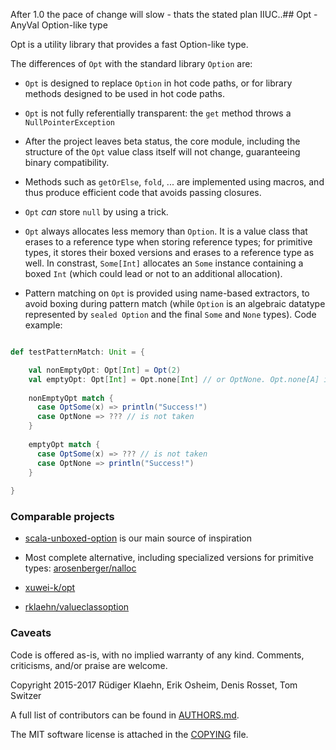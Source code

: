 After 1.0 the pace of change will slow - thats the stated plan IIUC..## Opt - AnyVal Option-like type

Opt is a utility library that provides a fast Option-like type.

The differences of `Opt` with the standard library `Option` are:

- `Opt` is designed to replace `Option` in hot code paths, or for library methods designed to be used in hot code paths.

- `Opt` is not fully referentially transparent: the `get` method throws a `NullPointerException` 

- After the project leaves beta status, the core module, including the structure of the `Opt` value class itself will not change, guaranteeing binary compatibility. 

- Methods such as `getOrElse`, `fold`, ... are implemented using macros, and thus produce efficient code that avoids passing closures.

- `Opt` *can* store `null` by using a trick.

- `Opt` always allocates less memory than `Option`. It is a value class that erases to a reference type when storing reference types; for primitive types, it stores their boxed versions and erases to a reference type as well. In constrast, `Some[Int]` allocates an `Some` instance containing a boxed `Int` (which could lead or not to an additional allocation).

- Pattern matching on `Opt` is provided using name-based extractors, to avoid boxing during pattern match (while `Option` is an algebraic datatype represented by `sealed Option` and the final `Some` and `None` types). Code example:

```scala

def testPatternMatch: Unit = {

	val nonEmptyOpt: Opt[Int] = Opt(2)
	val emptyOpt: Opt[Int] = Opt.none[Int] // or OptNone. Opt.none[A] is of type Opt[A]
	
    nonEmptyOpt match {
      case OptSome(x) => println("Success!")
      case OptNone => ??? // is not taken
    }
	
    emptyOpt match {
      case OptSome(x) => ??? // is not taken
      case OptNone => println("Success!")
    }
	
}
```

### Comparable projects

- [scala-unboxed-option](https://github.com/sjrd/scala-unboxed-option) is our main source of inspiration

- Most complete alternative, including specialized versions for primitive types: [arosenberger/nalloc](https://github.com/arosenberger/nalloc)

- [xuwei-k/opt](https://github.com/xuwei-k/opt)

- [rklaehn/valueclassoption](https://github.com/rklaehn/valueclassoption)

### Caveats

Code is offered as-is, with no implied warranty of any kind. Comments,
criticisms, and/or praise are welcome.

Copyright 2015-2017 Rüdiger Klaehn, Erik Osheim, Denis Rosset, Tom Switzer

A full list of contributors can be found in [AUTHORS.md](AUTHORS.md).

The MIT software license is attached in the [COPYING](COPYING) file.
